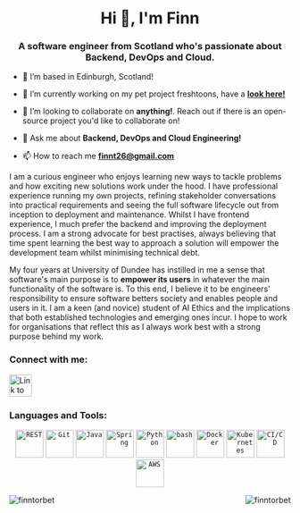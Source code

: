 <h1 align="center">Hi 👋, I'm Finn</h1>
<h3 align="center">A software engineer from Scotland who's passionate about Backend, DevOps and Cloud.</h3>

- 🔭 I’m based in Edinburgh, Scotland!

- 🌱 I’m currently working on my pet project freshtoons, have a **[look here!](https://github.com/finntorbet/freshtoons)**

- 👯 I’m looking to collaborate on **anything!**. Reach out if there is an open-source project you'd like to collaborate on!

- 💬 Ask me about **Backend, DevOps and Cloud Engineering!**

- 📫 How to reach me **finnt26@gmail.com**


I am a curious engineer who enjoys learning new ways to tackle problems and how exciting new solutions work under the hood. I have professional experience running my own projects, refining stakeholder conversations into practical requirements and seeing the full software lifecycle out from inception to deployment and maintenance. Whilst I have frontend experience, I much prefer the backend and improving the deployment process. I am a strong advocate for best practises, always believing that time spent learning the best way to approach a solution will empower the development team whilst minimising technical debt. 

My four years at University of Dundee has instilled in me a sense that software's main purpose is to **empower its users** in whatever the main functionality of the software is. To this end, I believe it to be engineers' responsibility to ensure software betters society and enables people and users in it. I am a keen (and novice) student of AI Ethics and the implications that both established technologies and emerging ones incur. I hope to work for organisations that reflect this as I always work best with a strong purpose behind my work.


<h3 align="left">Connect with me:</h3>
<p align="left">
  <a href="https://www.linkedin.com/in/finntorbet/"><img src="https://cdn-icons-png.flaticon.com/512/174/174857.png" width="40" height="40" alt="Link to LinkedIn profile"/></a>
</p>

<h3 align="left">Languages and Tools:</h3>
<p align="left"> <div align="center">
	<code><img width="50" src="https://user-images.githubusercontent.com/25181517/192107858-fe19f043-c502-4009-8c47-476fc89718ad.png" alt="REST" title="REST"/></code>
	<code><img width="50" src="https://user-images.githubusercontent.com/25181517/192108372-f71d70ac-7ae6-4c0d-8395-51d8870c2ef0.png" alt="Git" title="Git"/></code>
	<code><img width="50" src="https://user-images.githubusercontent.com/25181517/117201156-9a724800-adec-11eb-9a9d-3cd0f67da4bc.png" alt="Java" title="Java"/></code>
	<code><img width="50" src="https://user-images.githubusercontent.com/25181517/117201470-f6d56780-adec-11eb-8f7c-e70e376cfd07.png" alt="Spring" title="Spring"/></code>
	<code><img width="50" src="https://user-images.githubusercontent.com/25181517/183423507-c056a6f9-1ba8-4312-a350-19bcbc5a8697.png" alt="Python" title="Python"/></code>
	<code><img width="50" src="https://user-images.githubusercontent.com/25181517/192158606-7c2ef6bd-6e04-47cf-b5bc-da2797cb5bda.png" alt="bash" title="bash"/></code>
	<code><img width="50" src="https://user-images.githubusercontent.com/25181517/117207330-263ba280-adf4-11eb-9b97-0ac5b40bc3be.png" alt="Docker" title="Docker"/></code>
	<code><img width="50" src="https://user-images.githubusercontent.com/25181517/182534006-037f08b5-8e7b-4e5f-96b6-5d2a5558fa85.png" alt="Kubernetes" title="Kubernetes"/></code>
	<code><img width="50" src="https://user-images.githubusercontent.com/25181517/183868728-b2e11072-00a5-47e2-8a4e-4ebbb2b8c554.png" alt="CI/CD" title="CI/CD"/></code>
	<code><img width="50" src="https://user-images.githubusercontent.com/25181517/183896132-54262f2e-6d98-41e3-8888-e40ab5a17326.png" alt="AWS" title="AWS"/></code>
</div> </p>

<p><img align="left" src="https://github-readme-stats.vercel.app/api/top-langs?username=finntorbet&show_icons=true&title_color=2369a9&locale=en&layout=compact&count_private=true&theme=tokyonight" alt="finntorbet" /></p>

<p><img align="right" src="https://github-readme-stats.vercel.app/api?username=finntorbet&show_icons=true&locale=en&count_private=true&theme=tokyonight" alt="finntorbet" /></p>
